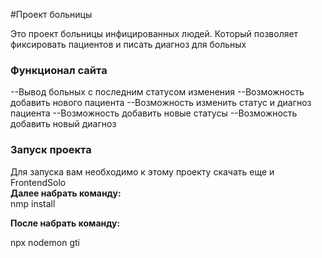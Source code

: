 ﻿#Проект больницы
  
Это проект больницы инфицированных людей. Который позволяет фиксировать пациентов и писать диагноз для больных
### Функционал  сайта
  --Вывод больных с последним статусом изменения
  --Возможность  добавить нового пациента
  --Возможность изменить статус и диагноз пациента 
  --Возможность добавить новые статусы
  --Возможность добавить новый диагноз

### Запуск проекта
Для запуска вам необходимо к этому проекту скачать еще и FrontendSolo    
**Далее набрать команду:**        
 nmp install       

**После набрать команду:**      

npx nodemon   gti   

